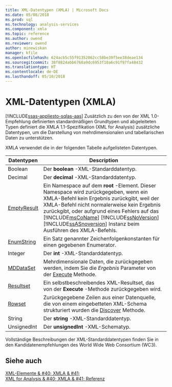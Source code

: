 ```yaml
---
title: XML-Datentypen (XMLA) | Microsoft Docs
ms.date: 05/08/2018
ms.prod: sql
ms.technology: analysis-services
ms.component: xmla
ms.topic: reference
ms.author: owend
ms.reviewer: owend
author: minewiskan
manager: kfile
ms.openlocfilehash: 624acb5c55f91352062cc58be39f5ee38deae134
ms.sourcegitcommit: 38f8824abb6760a9dc6953f10a6c91f97fa48432
ms.translationtype: HT
ms.contentlocale: de-DE
ms.lasthandoff: 05/10/2018
---
```

# <a name="xml-data-types-xmla"></a>XML-Datentypen (XMLA)
[!INCLUDE[ssas-appliesto-sqlas-aas](../../../includes/ssas-appliesto-sqlas-aas.md)]
  Zusätzlich zu den von der XML 1.0-Empfehlung definierten standardmäßigen Grundtypen und abgeleiteten Typen definiert die XMLA 1.1-Spezifikation (XML for Analysis) zusätzliche Datentypen, um die Darstellung von mehrdimensionalen und tabellarischen Daten zu unterstützen.  
  
 XMLA verwendet die in der folgenden Tabelle aufgelisteten Datentypen.  
  
|Datentypen|Description|  
|----------------|-----------------|  
|Boolean|Der **boolean** -XML-Standarddatentyp.|  
|Decimal|Der **decimal** -XML-Standarddatentyp.|  
|[EmptyResult](../../../analysis-services/xmla/xml-data-types/emptyresult-data-type-xmla.md)|Ein Namespace auf dem **root** -Element. Dieser Namespace wird zurückgegeben, wenn ein XMLA-Befehl kein Ergebnis zurückgibt, weil der XMLA-Befehl nicht normalerweise kein Ergebnis zurückgibt, oder aufgrund eines Fehlers auf das [!INCLUDE[msCoName](../../../includes/msconame-md.md)] [!INCLUDE[ssNoVersion](../../../includes/ssnoversion-md.md)] [!INCLUDE[ssASnoversion](../../../includes/ssasnoversion-md.md)] Instanz beim Ausführen des XMLA-Befehls.|  
|[EnumString](../../../analysis-services/xmla/xml-data-types/enumstring-data-type-xmla.md)|Ein Satz genannter Zeichenfolgenkonstanten für einen gegebenen Enumerator.|  
|Integer|Der **int** -XML-Standarddatentyp.|  
|[MDDataSet](../../../analysis-services/xmla/xml-data-types/mddataset-data-type-xmla.md)|Mehrdimensionale Daten, die zurückgegeben werden, indem Sie die *Ergebnis* Parameter von der [Execute](../../../analysis-services/xmla/xml-elements-methods-execute.md) Methode.|  
|[Resultset](../../../analysis-services/xmla/xml-data-types/resultset-data-type-xmla.md)|Ein selbstbeschreibendes XML-Resultset, das von der **Execute** -Methode zurückgegeben wird.|  
|[Rowset](../../../analysis-services/xmla/xml-data-types/rowset-data-type-xmla.md)|Zurückgegebene Zeilen aus einer Datenquelle, die von einem eingebetteten XML-Schema strukturiert wurden die [Discover](../../../analysis-services/xmla/xml-elements-methods-discover.md) Methode.|  
|String|Der **string** -XML-Standarddatentyp.|  
|UnsignedInt|Der **unsignedInt** -XML-Schematyp.|  
  
 Vollständige Beschreibungen der XML-Standarddatentypen finden Sie in den Kandidatenempfehlungen des World Wide Web Consortium (WC3).  
  
## <a name="see-also"></a>Siehe auch  
 [XML-Elemente & #40; XMLA & #41;](http://msdn.microsoft.com/library/40ab2360-efb6-4ba6-bf23-e84964e51008)   
 [XML for Analysis & #40; XMLA & #41; Referenz](../../../analysis-services/xmla/xml-for-analysis-xmla-reference.md)  
  
  
